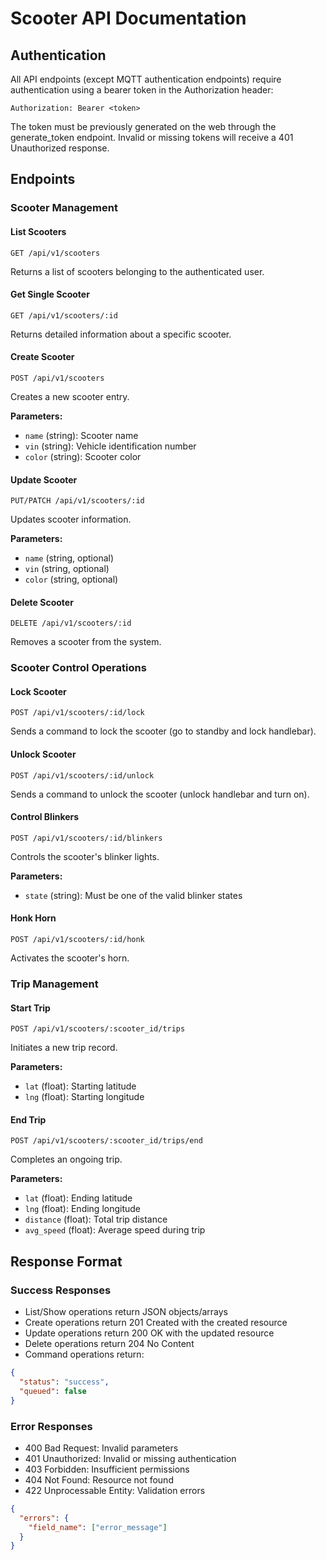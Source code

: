# Scooter API Documentation

## Authentication
All API endpoints (except MQTT authentication endpoints) require authentication using a bearer token in the Authorization header:

```
Authorization: Bearer <token>
```

The token must be previously generated on the web through the generate_token endpoint. Invalid or missing tokens will receive a 401 Unauthorized response.

## Endpoints

### Scooter Management

#### List Scooters
```
GET /api/v1/scooters
```
Returns a list of scooters belonging to the authenticated user.

#### Get Single Scooter
```
GET /api/v1/scooters/:id
```
Returns detailed information about a specific scooter.

#### Create Scooter
```
POST /api/v1/scooters
```
Creates a new scooter entry.

**Parameters:**
- `name` (string): Scooter name
- `vin` (string): Vehicle identification number
- `color` (string): Scooter color

#### Update Scooter
```
PUT/PATCH /api/v1/scooters/:id
```
Updates scooter information.

**Parameters:**
- `name` (string, optional)
- `vin` (string, optional)
- `color` (string, optional)

#### Delete Scooter
```
DELETE /api/v1/scooters/:id
```
Removes a scooter from the system.

### Scooter Control Operations

#### Lock Scooter
```
POST /api/v1/scooters/:id/lock
```
Sends a command to lock the scooter (go to standby and lock handlebar).

#### Unlock Scooter
```
POST /api/v1/scooters/:id/unlock
```
Sends a command to unlock the scooter (unlock handlebar and turn on).

#### Control Blinkers
```
POST /api/v1/scooters/:id/blinkers
```
Controls the scooter's blinker lights.

**Parameters:**
- `state` (string): Must be one of the valid blinker states

#### Honk Horn
```
POST /api/v1/scooters/:id/honk
```
Activates the scooter's horn.

### Trip Management

#### Start Trip
```
POST /api/v1/scooters/:scooter_id/trips
```
Initiates a new trip record.

**Parameters:**
- `lat` (float): Starting latitude
- `lng` (float): Starting longitude

#### End Trip
```
POST /api/v1/scooters/:scooter_id/trips/end
```
Completes an ongoing trip.

**Parameters:**
- `lat` (float): Ending latitude
- `lng` (float): Ending longitude
- `distance` (float): Total trip distance
- `avg_speed` (float): Average speed during trip

## Response Format

### Success Responses
- List/Show operations return JSON objects/arrays
- Create operations return 201 Created with the created resource
- Update operations return 200 OK with the updated resource
- Delete operations return 204 No Content
- Command operations return:
```json
{
  "status": "success",
  "queued": false
}
```

### Error Responses
- 400 Bad Request: Invalid parameters
- 401 Unauthorized: Invalid or missing authentication
- 403 Forbidden: Insufficient permissions
- 404 Not Found: Resource not found
- 422 Unprocessable Entity: Validation errors
```json
{
  "errors": {
    "field_name": ["error_message"]
  }
}
```
